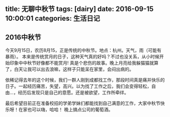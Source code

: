 title: 无聊中秋节
tags: [dairy]
date: 2016-09-15 10:00:01
categories: 生活日记
---
## 2016中秋节
<!-- more -->
今天9月15日，农历8月15，正是传统的中秋节。地点：杭州。天气，雨（可能有暴雨）。
本来是传统赏月的日子，这种天气真的好吗？不过也没关系，从小时候开始印象中中秋节好像都不能赏月!
真是个悲伤的故事。晚上月亮给我躲猫猫就算了，白天让我可以出去浪嘛，这样子只能呆在家里，会闷出病的。


依稀记得去年的这个时候，我们一群人刚到成都找工作，那段时间真是痛并快乐的日子。一起经历痛苦，失望，高兴。以为找了工作之后，我们会变得轻松，自由...，经历后发现只是自己的意愿。还是被欲望，工作所牵绊。

最后希望目前正在准备校招的学弟学妹们都能找到自己满意的工作，大家中秋节快乐呀！在家也可以嗨，哈哈！
晚上搞点公司的葡萄酒。
